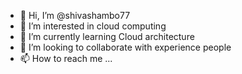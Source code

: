 - 👋 Hi, I’m @shivashambo77
- 👀 I’m interested in cloud computing
- 🌱 I’m currently learning Cloud architecture
- 💞️ I’m looking to collaborate with experience people
- 📫 How to reach me ...

<!---
shivashambo77/shivashambo77 is a ✨ special ✨ repository because its `README.md` (this file) appears on your GitHub profile.
You can click the Preview link to take a look at your changes.
--->
